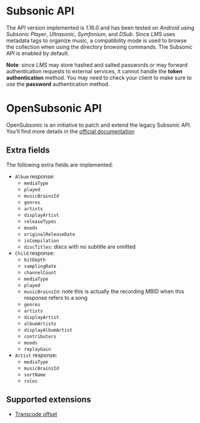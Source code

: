 # Subsonic API
The API version implemented is 1.16.0 and has been tested on _Android_ using _Subsonic Player_, _Ultrasonic_, _Symfonium_, and _DSub_.
Since _LMS_ uses metadata tags to organize music, a compatibility mode is used to browse the collection when using the directory browsing commands.
The Subsonic API is enabled by default.

__Note__: since _LMS_ may store hashed and salted passwords or may forward authentication requests to external services, it cannot handle the __token authentication__ method. You may need to check your client to make sure to use the __password__ authentication method.

# OpenSubsonic API
OpenSubsonic is an initiative to patch and extend the legacy Subsonic API. You'll find more details in the [official documentation](https://opensubsonic.netlify.app/)

## Extra fields
The following extra fields are implemented:
* `Album` response:
  * `mediaType`
  * `played`
  * `musicBrainzId`
  * `genres`
  * `artists`
  * `displayArtist`
  * `releaseTypes`
  * `moods`
  * `originalReleaseDate`
  * `isCompilation`
  * `discTitles`: discs with no subtitle are omitted
* `Child` response:
  * `bitDepth`
  * `samplingRate`
  * `channelCount`
  * `mediaType`
  * `played`
  * `musicBrainzId`: note this is actually the recording MBID when this response refers to a song
  * `genres`
  * `artists`
  * `displayArtist`
  * `albumArtists`
  * `displayAlbumArtist`
  * `contributors`
  * `moods`
  * `replayGain`
* `Artist` response:
  * `mediaType`
  * `musicBrainzId`
  * `sortName`
  * `roles`

## Supported extensions
* [Transcode offset](https://opensubsonic.netlify.app/docs/extensions/transcodeoffset/)
